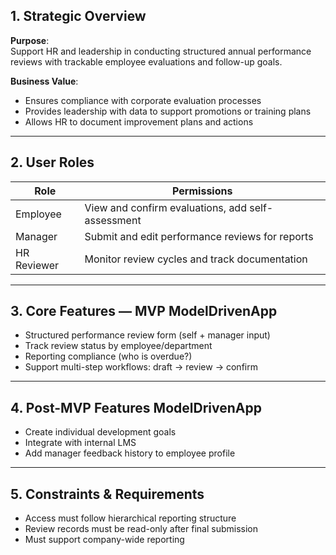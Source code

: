 <!-- CHUNK_H2_1 -->
## 1. Strategic Overview

**Purpose**:  
Support HR and leadership in conducting structured annual performance reviews with trackable employee evaluations and follow-up goals.

**Business Value**:  
- Ensures compliance with corporate evaluation processes  
- Provides leadership with data to support promotions or training plans  
- Allows HR to document improvement plans and actions

---

<!-- CHUNK_H2_2 -->
## 2. User Roles

| Role         | Permissions                                         |
|--------------|------------------------------------------------------|
| Employee     | View and confirm evaluations, add self-assessment    |
| Manager      | Submit and edit performance reviews for reports      |
| HR Reviewer  | Monitor review cycles and track documentation        |

---

<!-- CHUNK_H2_3 -->
## 3. Core Features — MVP **ModelDrivenApp**

- Structured performance review form (self + manager input)  
- Track review status by employee/department
- Reporting compliance (who is overdue?)
- Support multi-step workflows: draft → review → confirm  


---

<!-- CHUNK_H2_4 -->
## 4. Post-MVP Features **ModelDrivenApp**

- Create individual development goals  
- Integrate with internal LMS  
- Add manager feedback history to employee profile  

---

<!-- CHUNK_H2_5 -->
## 5. Constraints & Requirements

- Access must follow hierarchical reporting structure  
- Review records must be read-only after final submission  
- Must support company-wide reporting